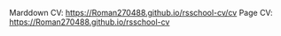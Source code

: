 Marddown CV: https://Roman270488.github.io/rsschool-cv/cv 
Page CV: https://Roman270488.github.io/rsschool-cv       
